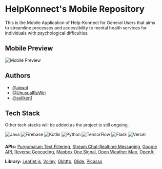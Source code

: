 # HelpKonnect's Mobile Repository

This is the Mobile Application of Help-Konnect for General Users that aims to streamline processes and accessibility to mental health services for individuals with psychological difficulties.

## Mobile Preview

![Mobile Preview](https://i.ibb.co/Hq3jhs0/HK-mobile-preview.jpg)

## Authors

- [@ajiwnl](https://www.github.com/ajiwnl)
- [@UnusualRuWei](https://www.github.com/UnusualRuWei)
- [@soliken1](https://www.github.com/soliken1)

## Tech Stack 
Other tech stacks will be added as the project is still ongoing.

![Java](https://img.shields.io/badge/java-%23ED8B00.svg?style=for-the-badge&logo=openjdk&logoColor=white) ![Firebase](https://img.shields.io/badge/firebase-%23039BE5.svg?style=for-the-badge&logo=firebase) ![Kotlin](https://img.shields.io/badge/kotlin-%237F52FF.svg?style=for-the-badge&logo=kotlin&logoColor=white) ![Python](https://img.shields.io/badge/python-%233B8EB3.svg?style=for-the-badge&logo=python&logoColor=white) ![TensorFlow](https://img.shields.io/badge/tensorflow-%23FF6F20.svg?style=for-the-badge&logo=tensorflow&logoColor=white) ![Flask](https://img.shields.io/badge/flask-%23000000.svg?style=for-the-badge&logo=flask&logoColor=white) ![Vercel](https://img.shields.io/badge/vercel-%23000000.svg?style=for-the-badge&logo=vercel&logoColor=white)

### 

**APIs:** [Purgomalum Text Filtering](https://www.purgomalum.com/), [Stream Chat-Realtime Messaging](https://getstream.io/chat/), [Google API](https://rapidapi.com/rphrp1985/api/google-api31), [Reverse Geocoding](https://rapidapi.com/googlecloud/api/google-maps-geocoding/playground/apiendpoint_499ace75-c9f5-4280-a3e3-38221585f09d), [Mapbox](https://docs.mapbox.com/#maps) [One Signal](https://documentation.onesignal.com/), [Open Weather Map](https://openweathermap.org/api), [OpenAi](https://platform.openai.com/docs/overview)

**Library:** [Leaflet.js](https://leafletjs.com/), [Volley](https://google.github.io/volley/), [Okhttp](https://square.github.io/okhttp/), [Glide](https://github.com/bumptech/glide), [Picasso](https://square.github.io/picasso/)
